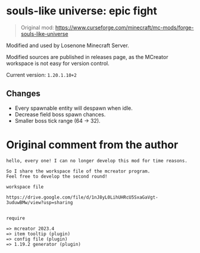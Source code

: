# souls-like universe: epic fight

> Original mod: https://www.curseforge.com/minecraft/mc-mods/forge-souls-like-universe

Modified and used by Losenone Minecraft Server.

Modified sources are published in releases page, as the MCreator workspace is not easy for version control.

Current version: `1.20.1.10+2`

## Changes

- Every spawnable entity will despawn when idle.
- Decrease field boss spawn chances.
- Smaller boss tick range (64 -> 32).

# Original comment from the author

```
hello, every one! I can no longer develop this mod for time reasons.

So I share the workspace file of the mcreator program.
Feel free to develop the second round!

workspace file

https://drive.google.com/file/d/1nJ8yL0LihUHRcU5SxaGaVgt-3uduwBMw/view?usp=sharing


require

=> mcreator 2023.4
=> item tooltip (plugin)
=> config file (plugin)
=> 1.19.2 generator (plugin)
```
